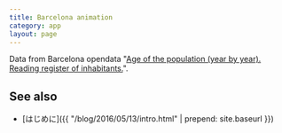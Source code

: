 ```yaml
---
title: Barcelona animation
category: app
layout: page
---
```


<div id="mapH"></div>
<div id="info" style="display:none; background-color:white; padding:15px; margin:5px"><h2 id="age_name"></h2></div>

Data from Barcelona opendata "[Age of the population (year by year). Reading register of inhabitants.](http://opendata.bcn.cat/opendata/en/catalog/POBLACIO)".

<script src="{{ "/assets/d3.min.js" | prepend: site.baseurl }}"></script>
<script src="{{ "/assets/d3plus.js" | prepend: site.baseurl }}"></script>
<script src="{{ "/assets/axios.min.js" | prepend: site.baseurl }}"></script>
<script type="text/javascript">
var hist = d3plus.viz().container("#hist").type("bar").id("name").text("").x("age").y("value");
var histBase = ["#hR", "#hG", "#hB"].map(function(name){
	return d3plus.viz()
		.container(name)
		.type("bar")
		.id("name").x("age").y("value")
		.color("hex");
});

function hex2(i){
	var u = i.toString(16);
	while(u.length < 2){
		u = "0"+u;
	}
	return u;
}

function expand(lkey, base){
	var lkey = new Number(lkey);
	axios.get(base+"_ages.json").then(function(resp){
		for(var r=0; r<resp.data.length; r++){
			var row = resp.data[r];
			if(row.lkey == lkey){
				document.getElementById("lname").innerHTML = row.name;
				document.getElementById("wR").innerHTML = row.wR;
				document.getElementById("wG").innerHTML = row.wG;
				document.getElementById("wB").innerHTML = row.wB;
				var data = [];
				for(var i=0; i<row.ages.length; i++){
					data.push({name:"population", age:i, value:row.ages[i]});
				}
				var hex = "#"+hex2(Math.floor(255*row.R))
					+hex2(Math.floor(255*row.G))
					+hex2(Math.floor(255*row.B));
				hist.data(data)
					.attrs([{"name":"population","hex":hex}])
					.color("hex")
					.draw();
				break;
			}
		}
	});
}

var age_name = document.getElementById("age_name");
var circles = {}
function load(base, prefix){
	age_name.innerHTML=prefix.substring(10,14);
/*
	axios.get("data/"+base+"_rgb.json").then(function(resp){
		var proc = function(data, viz, hex){
			var feed = [];
			for(var i=0; i<data.length; i++){
				feed.push({ age:i, value:data[i], name:"C" });
			}
			viz.data(feed)
				.attrs([{"name":"C","hex":hex}])
				.draw();
		}
		proc(resp.data["R"], histBase[0], "#ff0000");
		proc(resp.data["G"], histBase[1], "#00ff00");
		proc(resp.data["B"], histBase[2], "#0000ff");
	});
*/
	axios.get(base+prefix+"_ages.json").then(function(resp){
		var info = new google.maps.InfoWindow();
		for(lkey in circles){
			circles[lkey].setOptions({
				strokeColor: "white",
				fillColor:"white"
			});
		}
		resp.data.forEach(function(row){
			var c = "rgb("+Math.floor(255*row.R)+","+Math.floor(255*row.G)+","+Math.floor(255*row.B)+")";
			var p = circles[row.lkey];
			if(p){
				p.setOptions({
					strokeColor: c,
					fillColor: c
				});
			} else {
				var name = row.ku+" "+row.cho;
				var pos = new google.maps.LatLng(row.lat, row.lng);
				p = new google.maps.Circle({
					center: pos,
					strokeColor: c,
					strokeOpacity: 0,
					fillColor: c,
					fillOpacity: 0.6,
					radius: 400,
					map: map});
				circles[row.lkey] = p;
			}
		});
	})
}

var files = [
	"barcelona_2007",
	"barcelona_2008",
	"barcelona_2009",
	"barcelona_2010",
	"barcelona_2011",
	"barcelona_2012",
	"barcelona_2013",
	"barcelona_2014",
	"barcelona_2015",
];

var loop_ct = 0;
function loop(){
	new Promise(function(resolve,reject){
		load("{{ "/data/" | prepend: site.baseurl }}", files[loop_ct%files.length]);
		resolve();
	}).then(function(){
		loop_ct++;
		setTimeout(loop, 400)
	});
}

var map;
function initMap() {
	var smt = new google.maps.StyledMapType([{
		'stylers': [
			{'gamma': 0.8 },
			{ 'saturation': -100 },
			{ 'lightness': 20 }
		]
	}], { name: "monochrome" });
	map = new google.maps.Map(document.getElementById('mapH'));
	map.mapTypes.set("mono", smt);
	map.setMapTypeId("mono");
	map.fitBounds(new google.maps.LatLngBounds(
		new google.maps.LatLng(41.370004, 2.0695258),
		new google.maps.LatLng(41.4495761, 2.2280099)));
  var info = document.getElementById("info");
  info.parentNode.removeChild(info);
  info.style.display = "block";
	map.controls[google.maps.ControlPosition.TOP_RIGHT].push(info);

	setTimeout(loop, 400);
}

</script>
<script async defer src="https://maps.googleapis.com/maps/api/js?key=AIzaSyBWG7RNe916URO79mZeYBiMFfORHoHQSG4&callback=initMap"></script>


See also
--------
- [はじめに]({{ "/blog/2016/05/13/intro.html" | prepend: site.baseurl }})
